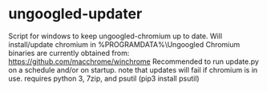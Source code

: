 # ungoogled-updater
Script for windows to keep ungoogled-chromium up to date.
Will install/update chromium in %PROGRAMDATA%\Ungoogled Chromium\
binaries are currently obtained from: https://github.com/macchrome/winchrome
Recommended to run update.py on a schedule and/or on startup. note that updates will fail if chromium is in use.
requires python 3, 7zip, and psutil (pip3 install psutil)
